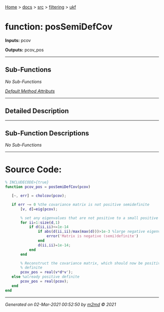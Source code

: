 [Home](../../../index.md) > [docs](../../../docs_index.md) > [src](../../src_index.md) > [filtering](../filtering_index.md) > [ukf](ukf_index.md)  

 
 # function: posSemiDefCov



**Inputs:** pcov

**Outputs:** pcov_pos

 ***

## Sub-Functions

*No Sub-Functions*

[*Default Method Attributs*](https://www.mathworks.com/help/matlab/matlab_oop/method-attributes.html)

 ***

## Detailed Description



 ***

## Sub-Function Descriptions

*No Sub-Functions*

 
 *** 

 # Source Code:

 ```matlab 
 % INCLUDECODE>{true}
function pcov_pos = posSemiDefCov(pcov)

    [~, err] = cholcov(pcov);

    if err ~= 0 %the covariance matrix is not positive semidefinite
        [v, d]=eig(pcov);

        % set any eigenvalues that are not positive to a small positive number
        for ii=1:size(d,1)
            if d(ii,ii)<=1e-14
                if abs(d(ii,ii)/max(max(d)))>1e-3 %large negative eigenvalues
                    error('Matrix is negative (semi)definite')
                end
                d(ii,ii)=1e-14;
            end
        end

        % Reconstruct the covariance matrix, which should now be positive
        % definite
        pcov_pos = real(v*d*v');
    else %already positive definite
        pcov_pos = real(pcov);
    end
end
 
 ``` 
  
 ***

*Generated on 02-Mar-2021 00:52:50 by [m2md](https://github.com/crgnam-research/m2md) © 2021*